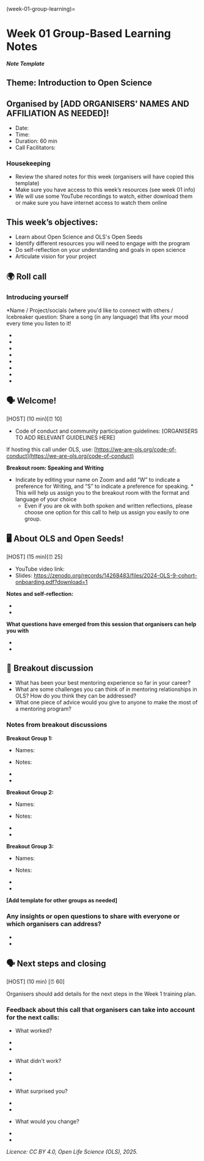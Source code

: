 (week-01-group-learning)=
# Week 01 Group-Based Learning Notes

***Note Template***

## Theme: Introduction to Open Science

## Organised by [ADD ORGANISERS' NAMES AND AFFILIATION AS NEEDED]!

* Date: 
* Time:
* Duration: 60 min
* Call Facilitators: 

### Housekeeping 

* Review the shared notes for this week (organisers will have copied this template)
* Make sure you have access to this week’s resources (see week 01 info)
* We will use some YouTube recordings to watch, either download them or make sure you have internet access to watch them online

## This week’s objectives:

* Learn about Open Science and OLS's Open Seeds
* Identify different resources you will need to engage with the program
* Do self-reflection on your understanding and goals in open science
* Articulate vision for your project


## 🌍 Roll call

### Introducing yourself

*Name / Project/socials (where you'd like to connect with others / Icebreaker question: Share a song (in any language) that lifts your mood every time you listen to it!

*
*
*
*
*
*
*
*

## 🗣️ Welcome!

[HOST] (10 min)[⏰ 10]

* Code of conduct and community participation guidelines: [ORGANISERS TO ADD RELEVANT GUIDELINES HERE]

If hosting this call under OLS, use: [https://we-are-ols.org/code-of-conduct](https://we-are-ols.org/code-of-conduct)

  **Breakout room: Speaking and Writing**

* Indicate by editing your name on Zoom and add “W” to indicate a preference for Writing, and “S” to indicate a preference for speaking. * This will help us assign you to the breakout room with the format and language of your choice
  * Even if you are ok with both spoken and written reflections, please choose one option for this call to help us assign you easily to one group.

## 🖥 About OLS and Open Seeds!

[HOST] (15 min)[⏰ 25]

* YouTube video link: 
* Slides: https://zenodo.org/records/14268483/files/2024-OLS-9-cohort-onboarding.pdf?download=1 

**Notes and self-reflection:**

*
*

**What questions have emerged from this session that organisers can help you with**

*
*


## 👥 Breakout discussion

* What has been your best mentoring experience so far in your career? 
* What are some challenges you can think of in mentoring relationships in OLS? How do you think they can be addressed?
* What one piece of advice would you give to anyone to make the most of a mentoring program?

### Notes from breakout discussions

**Breakout Group 1:**

* Names: 
* Notes:

*
*

**Breakout Group 2:**

* Names: 
* Notes:

*
*
**Breakout Group 3:**

* Names: 
* Notes:

*
*

**[Add template for other groups as needed]**

### Any insights or open questions to share with everyone or which organisers can address?

*  
*  

## 🗣️ Next steps and closing

[HOST] (10 min) [⏰ 60]

Organisers should add details for the next steps in the Week 1 training plan.

### Feedback about this call that organisers can take into account for the next calls:

* What worked?

*
*

* What didn't work?

*
*

* What surprised you?

*
*

* What would you change?

*
*

*Licence: CC BY 4.0, Open Life Science (OLS), 2025.*
